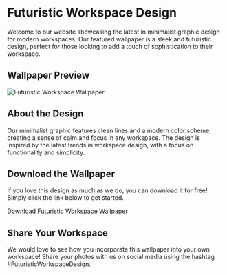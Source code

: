 <!--font:Poppins-->

# Futuristic Workspace Design

Welcome to our website showcasing the latest in minimalist graphic design for modern workspaces. Our featured wallpaper is a sleek and futuristic design, perfect for those looking to add a touch of sophistication to their workspace.

## Wallpaper Preview

![Futuristic Workspace Wallpaper](https://example.com/futuristic-workspace-wallpaper.jpg)

## About the Design

Our minimalist graphic features clean lines and a modern color scheme, creating a sense of calm and focus in any workspace. The design is inspired by the latest trends in workspace design, with a focus on functionality and simplicity.

## Download the Wallpaper

If you love this design as much as we do, you can download it for free! Simply click the link below to get started.

[Download Futuristic Workspace Wallpaper](https://example.com/download-futuristic-workspace-wallpaper)

## Share Your Workspace

We would love to see how you incorporate this wallpaper into your own workspace! Share your photos with us on social media using the hashtag #FuturisticWorkspaceDesign.

<!--

Write me markdown content of website with wallpaper:

"A minimalist graphic of a futuristic workspace, with sleek lines and a modern color scheme."

The header of the page should not be copy of the text but rather a real content of the website which is using this wallpaper.


---


# Futuristic Workspace Design

Welcome to our website showcasing the latest in minimalist graphic design for modern workspaces. Our featured wallpaper is a sleek and futuristic design, perfect for those looking to add a touch of sophistication to their workspace.

## Wallpaper Preview

![Futuristic Workspace Wallpaper](https://example.com/futuristic-workspace-wallpaper.jpg)

## About the Design

Our minimalist graphic features clean lines and a modern color scheme, creating a sense of calm and focus in any workspace. The design is inspired by the latest trends in workspace design, with a focus on functionality and simplicity.

## Download the Wallpaper

If you love this design as much as we do, you can download it for free! Simply click the link below to get started.

[Download Futuristic Workspace Wallpaper](https://example.com/download-futuristic-workspace-wallpaper)

## Share Your Workspace

We would love to see how you incorporate this wallpaper into your own workspace! Share your photos with us on social media using the hashtag #FuturisticWorkspaceDesign.


---


Write me a Google font which is best fitting for the website.

Pick from the list:
- Montserrat
- Great Vibes
- Poppins
- Dancing Script
- Alegreya
- Exo 2
- Futura
- Playfair Display
- Open Sans
- Lato
- Barlow Condensed
- Roboto
- Raleway
- Inter
- Orbitron
- Lobster
- IBM Plex Sans


Write just the font name nothing else.


---


Poppins

-->
